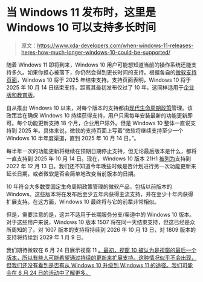 # 当 Windows 11 发布时，这里是 Windows 10 可以支持多长时间

> 原文：<https://www.xda-developers.com/when-windows-11-releases-heres-how-much-longer-windows-10-could-be-supported/>

随着 Windows 11 即将到来，Windows 10 用户可能想知道当前的操作系统还能支持多久。如果你担心被落下，你仍然会得到更长时间的支持。根据各自的[微软支持页面](https://docs.microsoft.com/en-us/lifecycle/products/windows-10-home-and-pro)，Windows 10 将于 2025 年结束支持。支持页面表明，Windows 10 将于 2025 年 10 月 14 日结束支持，距离其最初发布仅过了 10 年。这同样适用于[企业版和教育版](https://docs.microsoft.com/en-us/lifecycle/products/windows-10-enterprise-and-education)。

自从推出 Windows 10 以来，对每个版本的支持都由[现代生命周期政策](https://docs.microsoft.com/en-us/lifecycle/policies/modern)管理。该政策旨在确保 Windows 10 持续获得支持，用户只需每年安装最新的功能更新即可。每个功能更新支持 18 个月，企业用户除外。但是 Windows 10 整体一直说支持到 2025 年。具体来说，微软的支持页面上写着“微软将继续支持至少一个 Windows 10 半年度渠道，直到 2025 年 10 月 14 日。”。

每半年一次的功能更新将继续在预期日期停止支持，但无论最后版本是什么，都将一直支持到 2025 年 10 月 14 日。现在，Windows 10 版本 21H1 [被列为](https://docs.microsoft.com/en-us/windows/release-health/release-information)支持到 2022 年 12 月 13 日。我们还不知道今年晚些时候是否计划进行另一次功能更新来延长日期，或者微软是否会简单地改变当前版本的日期。

10 年符合大多数受固定生命周期政策管理的微软产品，包括以前版本的 Windows。这些版本将在发布后至少五年内获得主流支持，并在至少十年内获得扩展支持。在这方面，Windows 10 最终将与它的前辈非常相似。

但是，需要注意的是，这并不适用于长期服务分支/渠道中的 Windows 10 版本。对于这些用户来说，Windows 10 版本 1507 将在同一天结束支持，但这已经是众所周知的了。对 1607 版本的支持将持续到 2026 年 10 月 13 日，对 1809 版本的支持将持续到 2029 年 1 月 9 日。

我们期待微软在 6 月 24 日展示视窗 11 [。最初，视窗 10 被认为是视窗的最后一个版本，所以有些人可能希望通过持续的更新来扩展支持。这种情况似乎不会出现，但我们还没有看到是否有从 Windows 10 升级到 Windows 11 的途径。我们可能会在 6 月 24 日的活动中了解更多。](https://www.xda-developers.com/microsoft-launch-windows-11-this-month/)